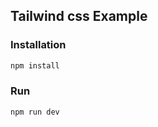 ## Tailwind css Example

### Installation

```bash
npm install
```

### Run

```bash
npm run dev
```

